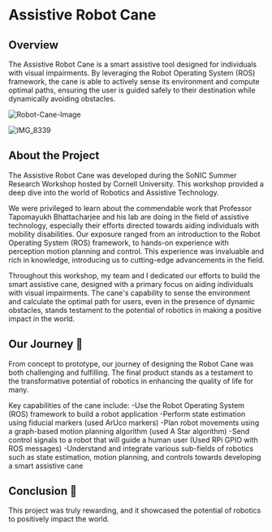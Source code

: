 
# Assistive Robot Cane

## Overview
The Assistive Robot Cane is a smart assistive tool designed for individuals with visual impairments. By leveraging the Robot Operating System (ROS) framework, the cane is able to actively sense its environment and compute optimal paths, ensuring the user is guided safely to their destination while dynamically avoiding obstacles.

![Robot-Cane-Image](https://github.com/marknnour/smart-assistive-cane/assets/115903496/ec150832-a892-4c65-b008-c83c79fb9fe2)

![IMG_8339](https://github.com/marknnour/smart-assistive-cane/assets/115903496/8ff84b65-a916-4afc-93c4-36f26a750939)


## About the Project

The Assistive Robot Cane was developed during the SoNIC Summer Research Workshop hosted by Cornell University. This workshop provided a deep dive into the world of Robotics and Assistive Technology.

We were privileged to learn about the commendable work that Professor Tapomayukh Bhattacharjee and his lab are doing in the field of assistive technology, especially their efforts directed towards aiding individuals with mobility disabilities. Our exposure ranged from an introduction to the Robot Operating System (ROS) framework, to hands-on experience with perception motion planning and control. This experience was invaluable and rich in knowledge, introducing us to cutting-edge advancements in the field.

Throughout this workshop, my team and I dedicated our efforts to build the smart assistive cane, designed with a primary focus on aiding individuals with visual impairments. The cane's capability to sense the environment and calculate the optimal path for users, even in the presence of dynamic obstacles, stands testament to the potential of robotics in making a positive impact in the world.




## Our Journey 🚀

From concept to prototype, our journey of designing the Robot Cane was both challenging and fulfilling. The final product stands as a testament to the transformative potential of robotics in enhancing the quality of life for many.

Key capabilities of the cane include:
-Use the Robot Operating System (ROS) framework to build a robot application
-Perform state estimation using fiducial markers (used ArUco markers)
-Plan robot movements using a graph-based motion planning algorithm (used A Star algorithm)
-Send control signals to a robot that will guide a human user (Used RPi GPIO with ROS messages)
-Understand and integrate various sub-fields of robotics such as state estimation, motion planning, and controls towards developing a smart assistive cane

## Conclusion 🌟

This project was truly rewarding, and it showcased the potential of robotics to positively impact the world.




